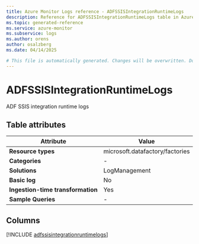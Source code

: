 ```yaml
---
title: Azure Monitor Logs reference - ADFSSISIntegrationRuntimeLogs
description: Reference for ADFSSISIntegrationRuntimeLogs table in Azure Monitor Logs.
ms.topic: generated-reference
ms.service: azure-monitor
ms.subservice: logs
ms.author: orens
author: osalzberg
ms.date: 04/14/2025

# This file is automatically generated. Changes will be overwritten. Do not change this file directly.
---
```


# ADFSSISIntegrationRuntimeLogs

ADF SSIS integration runtime logs


## Table attributes

|Attribute|Value|
|---|---|
|**Resource types**|microsoft.datafactory/factories|
|**Categories**|-|
|**Solutions**| LogManagement|
|**Basic log**|No|
|**Ingestion-time transformation**|Yes|
|**Sample Queries**|-|



## Columns
  
[!INCLUDE [adfssisintegrationruntimelogs](~/reusable-content/ce-skilling/azure/includes/azure-monitor/reference/tables/adfssisintegrationruntimelogs-include.md)]
